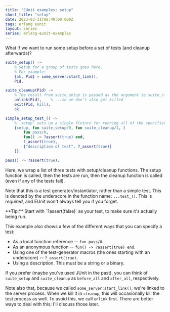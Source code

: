 ```yaml
---
title: "EUnit examples: setup"
short_title: "setup"
date: 2023-03-31T08:49:00.000Z
tags: erlang eunit
layout: series
series: erlang-eunit-examples
---
```


What if we want to run some setup before a set of tests (and cleanup afterwards)?

```erlang
suite_setup() ->
    % Setup for a group of tests goes here.
    % For example:
    {ok, Pid} = some_server:start_link(),
    Pid.

suite_cleanup(Pid) ->
    % The result from suite_setup is passed as the argument to suite_cleanup.
    unlink(Pid),    % ...so we don't also get killed
    exit(Pid, kill),
    ok.

simple_setup_test_() ->
    % 'setup' sets up a single fixture for running all of the specified tests.
    {setup, fun suite_setup/0, fun suite_cleanup/1, [
        fun pass/0,
        fun() -> ?assert(true) end,
        ?_assert(true),
        {"description of test", ?_assert(true)}
    ]}.

pass() -> ?assert(true).
```

Here, we wrap a list of three tests with setup/cleanup functions. The setup function is called, then the tests are run,
then the cleanup function is called (even if any of the tests fail).

Note that this is a test generator/instantiator, rather than a simple test. This is denoted by the underscore in the
function name: `...test_()`. This is *required*, and EUnit won't always tell you if you forget.

<div class="callout callout-info" markdown="span">
**Tip:** Start with `?assert(false)` as your test, to make sure it's actually being run.
</div>

This example also shows a few of the different ways that you can specify a test:

- As a local function reference -- `fun pass/0`.
- As an anonymous function -- `fun() -> ?assert(true) end`.
- Using one of the test-generator macros (the ones starting with an underscore) -- `?_assert(true)`.
- Using a description. This must be a string or a binary.

If you prefer (maybe you've used JUnit in the past), you can think of `suite_setup` and `suite_cleanup` as `before_all`
and `after_all`, respectively.

Note also that, because we called `some_server:start_link()`, we're linked to the server process. When we kill it in
`cleanup`, this will occasionally kill the test process as well. To avoid this, we call `unlink` first. There are better
ways to deal with this; I'll discuss those later.
